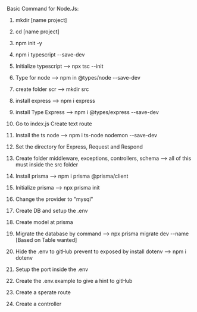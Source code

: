 Basic Command for Node.Js:

1. mkdir [name project]
2. cd [name project]
3. npm init -y
4. npm i typescript --save-dev
5. Initialize typescript --> npx tsc --init
6. Type for node --> npm in @types/node --save-dev


7. create folder scr --> mkdir src
8. install express --> npm i express
9. install Type Express --> npm i @types/express --save-dev  


10. Go to index.js Create text route
11. Install the ts node --> npm i ts-node nodemon --save-dev
12. Set the directory for Express, Request and Respond
13. Create folder middleware, exceptions, controllers, schema --> all of this must inside the src folder

14. Install prisma --> npm i prisma @prisma/client
15. Initialize prisma --> npx prisma init
16. Change the provider to "mysql"
17. Create DB and setup the .env

18. Create model at prisma
19. Migrate the database by command --> npx prisma migrate dev --name [Based on Table wanted]

20. Hide the .env to gitHub prevent to exposed by install dotenv --> npm i dotenv
21. Setup the port inside the .env
22. Create the .env.example to give a hint to gitHub

23. Create a sperate route
24. Create a controller
